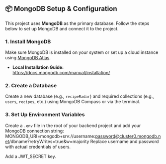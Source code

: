## 📦 MongoDB Setup & Configuration
This project uses **MongoDB** as the primary database. Follow the steps below to set up MongoDB and connect it to the project.

### 1. Install MongoDB
Make sure MongoDB is installed on your system or set up a cloud instance using [MongoDB Atlas](https://www.mongodb.com/cloud/atlas).
- **Local Installation Guide:**  
  https://docs.mongodb.com/manual/installation/

### 2. Create a Database
Create a new database (e.g., `recipeRadar`) and required collections (e.g., `users`, `recipes`, etc.) using MongoDB Compass or via the terminal.

### 3. Set Up Environment Variables
Create a `.env` file in the root of your backend project and add your MongoDB connection string:
MONGODB_URI=mongodb+srv://username:password@cluster0.mongodb.net/dbname?retryWrites=true&w=majority
Replace username and password with actual credentials of users.

Add a JWT_SECRET key.

